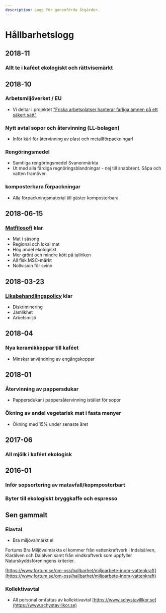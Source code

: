 ```yaml
---
description: Logg för genomförda åtgärder.
---
```


# Hållbarhetslogg

## 2018-11

### Allt te i kaféet ekologiskt och rättvisemärkt

## 2018-10

### Arbetsmiljöverket / EU

* Vi deltar i projektet ["Friska arbetsplatser hanterar farliga ämnen på ett säkert sätt"](https://www.av.se/arbetsmiljoarbete-och-inspektioner/friska-arbetsplatser-hanterar-farliga-amnen-pa-ett-sakert-satt/?hl=friska%20arbetsplatser%20hanterar%20farliga%20ämnen)

### Nytt avtal sopor och återvinning \(LL-bolagen\)

* Inför kärl för återvinning av plast och metallförpackningarl

### Rengöringsmedel

* Samtliga rengöringsmedel Svanenmärkta
* Ut med alla färdiga regnöringsblandningar - nej till snabbrent. Såpa och vatten framöver.

### komposterbara förpackningar

* Alla förpackningsmaterial till gäster komposterbara

## 2018-06-15

### [Matfilosofi](../matfilosofi.md) klar

* Mat i säsong
* Regional och lokal mat
* Hög andel ekologiskt
* Mer grönt och mindre kött på tallriken
* All fisk MSC-märkt
* Nollvision för svinn

## 2018-03-23

### [Likabehandlingspolicy](../likabehandlingspolicy.md) klar

* Diskriminering
* Jämlikhet
* Arbetsmiljö

## 2018-04

### Nya keramikkoppar till kaféet

* Minskar användning av engångskoppar

## 2018-01

### Återvinning av pappersdukar

* Pappersdukar i pappersåtervinning istället för sopor

### Ökning av andel vegetarisk mat i fasta menyer

* Ökning med 15% under senaste året

## 2017-06

### All mjölk i kaféet ekologisk

## 2016-01

### Inför sopsortering av matavfall/kopmposterbart

### Byter till ekologiskt bryggkaffe och espresso

## Sen gammalt

### Elavtal

* Bra miljövalmärkt el

Fortums Bra Miljövalmärkta el kommer från vattenkraftverk i Indalsälven, Klarälven och Dalälven samt från vindkraftverk som uppfyller Naturskyddsföreningens kriterier.

[https://www.fortum.se/om-oss/hallbarhet/miljoarbete-inom-vattenkraft](https://www.fortum.se/om-oss/hallbarhet/miljoarbete-inom-vattenkraft)

### Kollektivavtal

* All personal omfattas av kollektivavtal [https://www.schystavillkor.se](https://www.schystavillkor.se)

